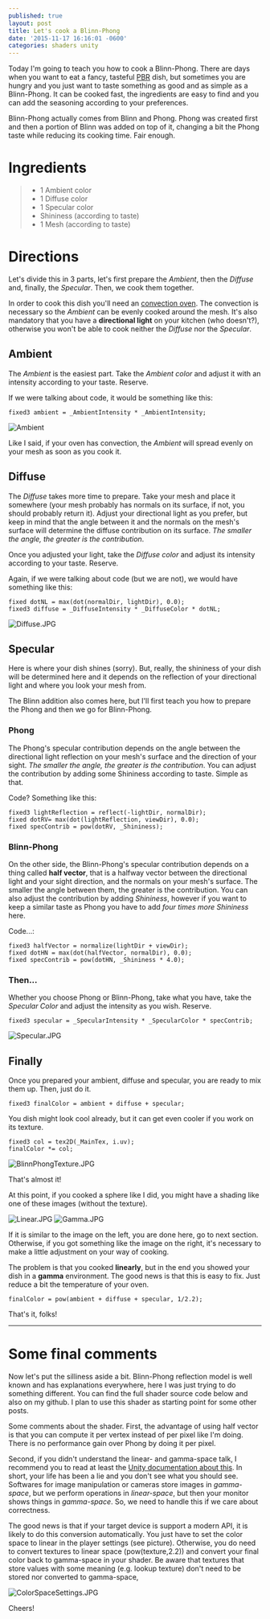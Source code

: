 ```yaml
---
published: true
layout: post
title: Let's cook a Blinn-Phong
date: '2015-11-17 16:16:01 -0600'
categories: shaders unity
---
```

Today I'm going to teach you how to cook a Blinn-Phong. There are days when you want to eat a fancy, tasteful [PBR](https://en.wikipedia.org/wiki/Physically_based_rendering) dish, but sometimes you are hungry and you just want to taste something as good and as simple as a Blinn-Phong. It can be cooked fast, the ingredients are easy to find and you can add the seasoning according to your preferences. 

Blinn-Phong actually comes from Blinn and Phong. Phong was created first and then a portion of Blinn was added on top of it, changing a bit the Phong taste while reducing its cooking time. Fair enough.

# Ingredients

> - 1 Ambient color  
> - 1 Diffuse color  
> - 1 Specular color  
> - Shininess (according to taste)  
> - 1 Mesh (according to taste)

# Directions

Let's divide this in 3 parts, let's first prepare the _Ambient_, then the _Diffuse_ and, finally, the _Specular_. Then, we cook them together.

In order to cook this dish you'll need an [convection oven](https://www.thekitchn.com/whats-a-convection-oven-and-when-do-i-use-it-appliance-guides-from-the-kitchen-216549). The convection is necessary so the _Ambient_ can be evenly cooked around the mesh. It's also mandatory that you have a **directional light** on your kitchen (who doesn't?), otherwise you won't be able to cook neither the _Diffuse_ nor the _Specular_.

## Ambient

The _Ambient_ is the easiest part. Take the _Ambient color_ and adjust it with an intensity according to your taste. Reserve.

If we were talking about code, it would be something like this:
```ShaderLab
fixed3 ambient = _AmbientIntensity * _AmbientIntensity;
```

![Ambient]({{site.baseurl}}/images/Ambient.JPG)

Like I said, if your oven has convection, the _Ambient_ will spread evenly on your mesh as soon as you cook it.

## Diffuse

The _Diffuse_ takes more time to prepare. Take your mesh and place it somewhere  (your mesh probably has normals on its surface, if not, you should probably return it). Adjust your directional light as you prefer, but keep in mind that the angle between it and the normals on the mesh's surface will determine the diffuse contribution on its surface. _The smaller the angle, the greater is the contribution_. 

Once you adjusted your light, take the _Diffuse color_ and adjust its intensity according to your taste. Reserve. 

Again, if we were talking about code (but we are not), we would have something like this:
```ShaderLab
fixed dotNL = max(dot(normalDir, lightDir), 0.0);
fixed3 diffuse = _DiffuseIntensity * _DiffuseColor * dotNL;
```

![Diffuse.JPG]({{site.baseurl}}/images/Diffuse.JPG)

## Specular

Here is where your dish shines (sorry). But, really, the shininess of your dish will be determined here and it depends on the reflection of your directional light and where you look your mesh from.

The Blinn addition also comes here, but I'll first teach you how to prepare the Phong and then we go for Blinn-Phong. 

### Phong

The Phong's specular contribution depends on the angle between the directional light reflection on your mesh's surface and the direction of your sight. _The smaller the angle, the greater is the contribution_. You can adjust the contribution by adding some Shininess according to taste. Simple as that.

Code? Something like this:
```ShaderLab
fixed3 lightReflection = reflect(-lightDir, normalDir);
fixed dotRV= max(dot(lightReflection, viewDir), 0.0);
fixed specContrib = pow(dotRV, _Shininess);
```

### Blinn-Phong

On the other side, the Blinn-Phong's specular contribution depends on a thing called **half vector**, that is a halfway vector between the directional light and your sight direction, and the normals on your mesh's surface. The smaller the angle between them, the greater is the contribution. You can also adjust the contribution by adding _Shininess_, however if you want to keep a similar taste as Phong you have to add _four times more Shininess_ here.

Code...:
```ShaderLab
fixed3 halfVector = normalize(lightDir + viewDir);
fixed dotHN = max(dot(halfVector, normalDir), 0.0);
fixed specContrib = pow(dotHN, _Shininess * 4.0);
```

### Then...

Whether you choose Phong or Blinn-Phong, take what you have, take the _Specular Color_ and adjust the intensity as you wish. Reserve.

```ShaderLab
fixed3 specular = _SpecularIntensity * _SpecularColor * specContrib;
```

![Specular.JPG]({{site.baseurl}}/images/Specular.JPG)

## Finally

Once you prepared your ambient, diffuse and specular, you are ready to mix them up. Then, just do it.

```ShaderLab
fixed3 finalColor = ambient + diffuse + specular;
``` 

You dish might look cool already, but it can get even cooler if you work on its texture. 

```ShaderLab
fixed3 col = tex2D(_MainTex, i.uv);				
finalColor *= col;
```

![BlinnPhongTexture.JPG]({{site.baseurl}}/images/BlinnPhongTexture.JPG)

That's almost it!

At this point, if you cooked a sphere like I did, you might have a shading like one of these images (without the texture).

![Linear.JPG]({{site.baseurl}}/images/Linear.JPG)
![Gamma.JPG]({{site.baseurl}}/images/Gamma.JPG)


If it is similar to the image on the left, you are done here, go to next section. Otherwise, if you got something like the image on the right, it's necessary to make a little adjustment on your way of cooking. 

The problem is that you cooked **linearly**, but in the end you showed your dish in a **gamma** environment. The good news is that this is easy to fix. Just reduce a bit the temperature of your oven.  

```ShaderLab
finalColor = pow(ambient + diffuse + specular, 1/2.2);
```

That's it, folks!

-----

# Some final comments

Now let's put the silliness aside a bit. Blinn-Phong reflection model is well known and has explanations everywhere, here I was just trying to do something different. You can find the full shader source code below and also on my github. I plan to use this shader as starting point for some other posts.

Some comments about the shader. First, the advantage of using half vector is that you can compute it per vertex instead of per pixel like I'm doing. There is no performance gain over Phong by doing it per pixel. 

Second, if you didn't understand the linear- and gamma-space talk, I recommend you to read at least the [Unity documentation about this](https://docs.unity3d.com/Manual/LinearRendering-LinearOrGammaWorkflow.html). In short, your life has been a lie and you don't see what you should see. Softwares for image manipulation or cameras store images in _gamma-space_, but we perform operations in _linear-space_, but then your monitor shows things in _gamma-space_. So, we need to handle this if we care about correctness. 

The good news is that if your target device is support a modern API, it is likely to do this conversion automatically. You just have to set the color space to linear in the player settings (see picture). Otherwise, you do need to convert textures to linear space (pow(texture,2.2)) and convert your final color back to gamma-space in your shader. Be aware that textures that store values with some meaning (e.g. lookup texture) don't need to be stored nor converted to gamma-space,  

![ColorSpaceSettings.JPG]({{site.baseurl}}/images/ColorSpaceSettings.JPG)

Cheers!
